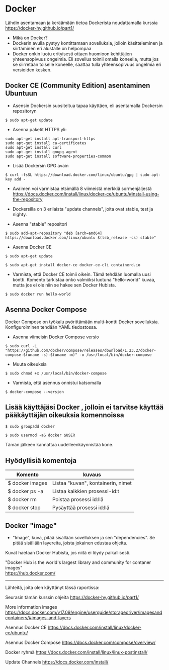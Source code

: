 # Docker

Lähdin asentamaan ja keräämään tietoa Dockerista noudattamalla kurssia
https://docker-hy.github.io/part1/   


 
- Mikä on Docker?
 - Dockerin avulla pystyy kontittamaan sovelluksia, jolloin käsitteleminen ja siirtäminen eri alustalle on helpompaa
 - Docker onkin luotu erityisesti ottaen huomioon kehittäjien yhteensopivuus ongelmia. Eli sovellus toimii omalla koneella, mutta jos se siirretään toiselle koneelle, saattaa tulla yhteensopivuus ongelmia eri versioiden kesken.
 


## Docker CE (Community Edition) asentaminen Ubuntuun

- Asensin Dockersin suositeltua tapaa käyttäen, eli asentamalla Dockersin repositoryn

```
$ sudo apt-get update
```

- Asenna paketit HTTPS yli:
```
sudo apt-get install apt-transport-https
sudo apt-get install ca-certificates
sudo apt-get install curl
sudo apt-get install gnupg-agent
sudo apt-get install software-properties-common
```

- Lisää Dockersin GPG avain
```
$ curl -fsSL https://download.docker.com/linux/ubuntu/gpg | sudo apt-key add -
```

- Avaimen voi varmistaa etsimällä 8 viimeistä merkkiä sormenjäljestä  
https://docs.docker.com/install/linux/docker-ce/ubuntu/#install-using-the-repository 

- Dockersilla on 3 erilaista "update channels", joita ovat stable, test ja nighty.


- Asenna "stable" repositori
```
$ sudo add-apt-repository "deb [arch=amd64] https://download.docker.com/linux/ubuntu $(lsb_release -cs) stable"
```

- Asenna Docker CE
```
$ sudo apt-get update
```
```
$ sudo apt-get install docker-ce docker-ce-cli containerd.io
```

- Varmista, että Docker CE toimii oikein. Tämä tehdään luomalla uusi kontti. Komento tarkistaa onko valmiiksi luotuna "hello-world" kuvaa, mutta jos ei ole niin se hakee sen Docker Hubista. 
```
$ sudo docker run hello-world
```

## Asenna Docker Compose
Docker Compose on työkalu pyörittämään multi-kontti Docker sovelluksia. Konfiguroiminen tehdään YAML tiedostossa.


- Asenna viimeisin Docker Compose versio
```
$ sudo curl -L "https://github.com/docker/compose/releases/download/1.23.2/docker-compose-$(uname -s)-$(uname -m)" -o /usr/local/bin/docker-compose
```

- Muuta oikeuksia
```
$ sudo chmod +x /usr/local/bin/docker-compose
```

- Varmista, että asennus onnistui katsomalla 
```
$ docker-compose --version
```

## Lisää käyttäjäsi Docker , jolloin ei tarvitse käyttää pääkäyttäjän oikeuksia komennoissa
```
$ sudo groupadd docker
```
```
$ sudo usermod -aG docker $USER
```
Tämän jälkeen kannattaa uudelleenkäynnistää kone.


## Hyödyllisiä komentoja

Komento | kuvaus
--------|--------
$ docker images | Listaa "kuvan", kontainerin, nimet
$ docker ps -a | Listaa kaikkien prosessi-id:t
$ docker rm <containers id> | Poistaa prosessi id:llä
$ docker stop <container id> | Pysäyttää prosessi id:llä



## Docker "image" 

- "Image", kuva, pitää sisällään sovelluksen ja sen "dependencies". Se pitää sisällään layereita, joista jokainen edustaa ohjeita.   

Kuvat haetaan Docker Hubista, jos niitä ei löydy paikallisesti.  

 "Docker Hub is the world's largest library and community for contaner images"  
 https://hub.docker.com/
 
---------------------------------------------------------------------------

Lähteitä, joita olen käyttänyt tässä raportissa:    

Seurasin tämän kurssin ohjeita
https://docker-hy.github.io/part1/

More information images  https://docs.docker.com/v17.09/engine/userguide/storagedriver/imagesandcontainers/#images-and-layers

Asennus Docker CE
https://docs.docker.com/install/linux/docker-ce/ubuntu/

Asennus Docker Compose
https://docs.docker.com/compose/overview/
 
Docker ryhmä
https://docs.docker.com/install/linux/linux-postinstall/ 
 
Update Channels
https://docs.docker.com/install/



